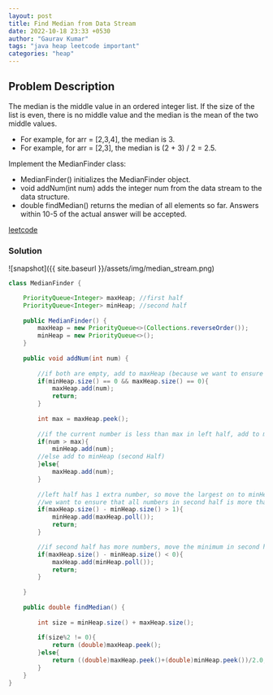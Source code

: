 ```yaml
---
layout: post
title: Find Median from Data Stream
date: 2022-10-18 23:33 +0530
author: "Gaurav Kumar"
tags: "java heap leetcode important"
categories: "heap"
---
```


## Problem Description

The median is the middle value in an ordered integer list. If the size of the list is even, there is no middle value and the median is the mean of the two middle values.

- For example, for arr = [2,3,4], the median is 3.
- For example, for arr = [2,3], the median is (2 + 3) / 2 = 2.5.

Implement the MedianFinder class:

- MedianFinder() initializes the MedianFinder object.
- void addNum(int num) adds the integer num from the data stream to the data structure.
- double findMedian() returns the median of all elements so far. Answers within 10-5 of the actual answer will be accepted.

[leetcode](https://leetcode.com/problems/find-median-from-data-stream/)

### Solution

![snapshot]({{ site.baseurl }}/assets/img/median_stream.png)

```java
class MedianFinder {

    PriorityQueue<Integer> maxHeap; //first half
    PriorityQueue<Integer> minHeap; //second half
    
    public MedianFinder() {
        maxHeap = new PriorityQueue<>(Collections.reverseOrder());
        minHeap = new PriorityQueue<>();
    }
    
    public void addNum(int num) {
        
        //if both are empty, add to maxHeap (because we want to ensure size(maxHeap)-size(minHeap) is 0 or 1)
        if(minHeap.size() == 0 && maxHeap.size() == 0){
            maxHeap.add(num);
            return;
        }
        
        int max = maxHeap.peek();
        
        //if the current number is less than max in left half, add to maxHeap
        if(num > max){
            minHeap.add(num);
        //else add to minHeap (second Half)
        }else{
            maxHeap.add(num);
        }
        
        //left half has 1 extra number, so move the largest on to minHeap
        //we want to ensure that all numbers in second half is more than all numbers in left half
        if(maxHeap.size() - minHeap.size() > 1){
            minHeap.add(maxHeap.poll());
            return;
        }

        //if second half has more numbers, move the minimum in second half to first half
        if(maxHeap.size() - minHeap.size() < 0){
            maxHeap.add(minHeap.poll());
            return;
        }
        
    }
    
    public double findMedian() {
        
        int size = minHeap.size() + maxHeap.size();
        
        if(size%2 != 0){
            return (double)maxHeap.peek();
        }else{
            return ((double)maxHeap.peek()+(double)minHeap.peek())/2.0;
        }
    }
}
 ```

